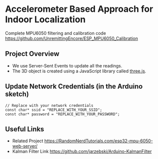 # Accelerometer Based Approach for Indoor Localization

Complete MPU6050 filtering and calibration code https://github.com/UnremittingEncore/ESP_MPU6050_Calibration

## Project Overview
- We use Server-Sent Events to update all the readings.
- The 3D object is created using a JavaScript library called [three.js](https://threejs.org).

## Update Network Credentials (in the Arduino sketch)
```
// Replace with your network credentials
const char* ssid = "REPLACE_WITH_YOUR_SSID";
const char* password = "REPLACE_WITH_YOUR_PASSWORD";
```

## Useful Links
- Related Project https://RandomNerdTutorials.com/esp32-mpu-6050-web-server/
- Kalman Filter Link https://github.com/jarzebski/Arduino-KalmanFilter
 
 
